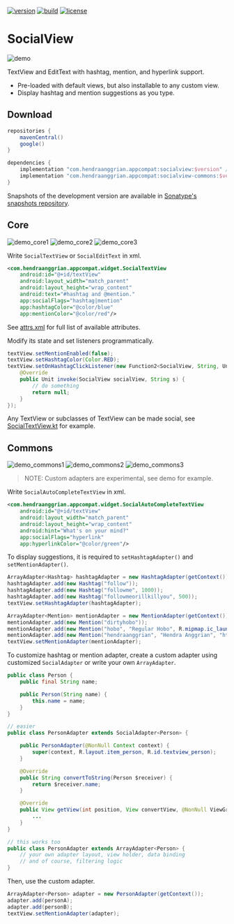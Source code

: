 [![version](https://img.shields.io/maven-central/v/com.hendraanggrian/socialview)](https://search.maven.org/artifact/com.hendraanggrian/socialview)
[![build](https://img.shields.io/travis/com/hendraanggrian/socialview)](https://www.travis-ci.com/github/hendraanggrian/socialview)
[![license](https://img.shields.io/github/license/hendraanggrian/socialview)](https://github.com/hendraanggrian/socialview/blob/main/LICENSE)

SocialView
==========

![demo][demo]

TextView and EditText with hashtag, mention, and hyperlink support.
* Pre-loaded with default views, but also installable to any custom view.
* Display hashtag and mention suggestions as you type.

Download
--------

```gradle
repositories {
    mavenCentral()
    google()
}

dependencies {
    implementation "com.hendraanggrian.appcompat:socialview:$version" // base library
    implementation "com.hendraanggrian.appcompat:socialview-commons:$version" // auto-complete hashtag and mention
}
```

Snapshots of the development version are available in [Sonatype's snapshots repository](https://s01.oss.sonatype.org/content/repositories/snapshots/).

Core
----

![demo_core1][demo_core1] ![demo_core2][demo_core2] ![demo_core3][demo_core3]

Write `SocialTextView` or `SocialEditText` in xml.
```xml
<com.hendraanggrian.appcompat.widget.SocialTextView
    android:id="@+id/textView"
    android:layout_width="match_parent"
    android:layout_height="wrap_content"
    android:text="#hashtag and @mention."
    app:socialFlags="hashtag|mention"
    app:hashtagColor="@color/blue"
    app:mentionColor="@color/red"/>
```

See [attrs.xml][attrs] for full list of available attributes.

Modify its state and set listeners programmatically.
```java
textView.setMentionEnabled(false);
textView.setHashtagColor(Color.RED);
textView.setOnHashtagClickListener(new Function2<SocialView, String, Unit>() {
    @Override
    public Unit invoke(SocialView socialView, String s) {
        // do something
        return null;
    }
});
```

Any TextView or subclasses of TextView can be made social, see [SocialTextView.kt][SocialTextView] for example.

Commons
-------

![demo_commons1][demo_commons1] ![demo_commons2][demo_commons2] ![demo_commons3][demo_commons3]

> NOTE: Custom adapters are experimental, see demo for example.

Write `SocialAutoCompleteTextView` in xml.
```xml
<com.hendraanggrian.appcompat.widget.SocialAutoCompleteTextView
    android:id="@+id/textView"
    android:layout_width="match_parent"
    android:layout_height="wrap_content"
    android:hint="What's on your mind?"
    app:socialFlags="hyperlink"
    app:hyperlinkColor="@color/green"/>
```

To display suggestions, it is required to `setHashtagAdapter()` and `setMentionAdapter()`.
```java
ArrayAdapter<Hashtag> hashtagAdapter = new HashtagAdapter(getContext());
hashtagAdapter.add(new Hashtag("follow"));
hashtagAdapter.add(new Hashtag("followme", 1000));
hashtagAdapter.add(new Hashtag("followmeorillkillyou", 500));
textView.setHashtagAdapter(hashtagAdapter);

ArrayAdapter<Mention> mentionAdapter = new MentionAdapter(getContext());
mentionAdapter.add(new Mention("dirtyhobo"));
mentionAdapter.add(new Mention("hobo", "Regular Hobo", R.mipmap.ic_launcher));
mentionAdapter.add(new Mention("hendraanggrian", "Hendra Anggrian", "https://avatars0.githubusercontent.com/u/11507430?v=3&s=460"));
textView.setMentionAdapter(mentionAdapter);
```

To customize hashtag or mention adapter, create a custom adapter using customized `SocialAdapter` or write your own `ArrayAdapter`.
```java
public class Person {
    public final String name;

    public Person(String name) {
        this.name = name;
    }
}

// easier
public class PersonAdapter extends SocialAdapter<Person> {

    public PersonAdapter(@NonNull Context context) {
        super(context, R.layout.item_person, R.id.textview_person);
    }

    @Override
    public String convertToString(Person $receiver) {
        return $receiver.name;
    }

    @Override
    public View getView(int position, View convertView, @NonNull ViewGroup parent) {
        ...
    }
}

// this works too
public class PersonAdapter extends ArrayAdapter<Person> {
    // your own adapter layout, view holder, data binding
    // and of course, filtering logic
}
```

Then, use the custom adapter.
```java
ArrayAdapter<Person> adapter = new PersonAdapter(getContext());
adapter.add(personA);
adapter.add(personB);
textView.setMentionAdapter(adapter);
```

[demo]: /art/demo.png
[demo_core1]: /art/demo_core1.gif
[demo_core2]: /art/demo_core2.gif
[demo_core3]: /art/demo_core3.gif
[demo_commons1]: /art/demo_commons1.gif
[demo_commons2]: /art/demo_commons2.gif
[demo_commons3]: /art/demo_commons3.gif
[attrs]: https://github.com/HendraAnggrian/socialview/blob/master/socialview/res/values/attrs.xml
[SocialTextView]: https://github.com/HendraAnggrian/socialview/blob/master/socialview/src/com/hendraanggrian/socialview/widget/SocialTextView.kt
